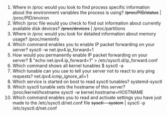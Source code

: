 1. Where in /proc would you look to find process specific information about the
environment variables the process is using?
	~~/proc/PID/status~~ | /proc/PID/environ
2. Which /proc file would you check to find out information about currently
available disk devices?
	~~/proc/devices~~ | /proc/partitions
3. Where in /proc would you look for detailed information about memory usage?
	/proc/meminfo
4. Which command enables you to enable IP packet forwarding on your server?
	sysctl -w net.ipv4.ip_forward=1
5. How would you permanently enable IP packet forwarding on your server?
	$ "echo net.ipv4.ip_forward=1" > /etc/sysctl.d/ip_forward.conf
6. Which command shows all kernel tunables
	$ sysctl -a
7. Which tunable can you use to tell your server not to react to any ping
requests?
	net.ipv4.icmp_ignore_all=1
8. Which service is started on boot to read sysctl tunables?
	systemd-sysctl
9. Which sysctl tunable sets the hostname of this server?
	/proc/kernel/hostname
	sysctl -w kernel.hostname=HOSTNAME
1. Which command enables you to read and activate settings you have just made
to the /etc/sysctl.d/net.conf file
	~~sysctl --system~~ | sysctl -p /etc/sysctl.d/net.conf
